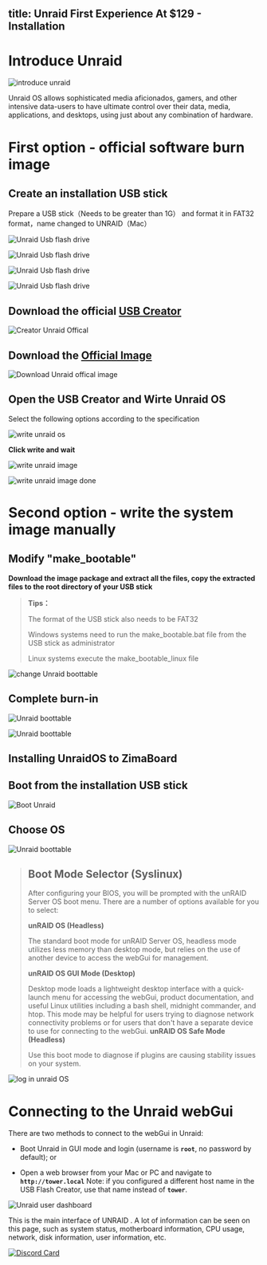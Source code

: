 
title: Unraid First Experience At $129 - Installation
---

# Introduce Unraid

![introduce unraid](\../images/Unraid-First-Experience-At-$129-Installation/unraid-first-experience-at-$129-introduce-unraid.png)

Unraid OS allows sophisticated media aficionados, gamers, and other intensive data-users to have ultimate control over their data, media, applications, and desktops, using just about any combination of hardware.

# First option - official software burn image

## Create an installation USB stick
Prepare a USB stick（Needs to be greater than 1G） and format it in FAT32 format，name changed to UNRAID（Mac）

![Unraid Usb flash drive](\../images/Unraid-First-Experience-At-$129-Installation/unraid-first-experience-at-$129-format-usb-flash-drive.png)

![Unraid Usb flash drive](\../images/Unraid-First-Experience-At-$129-Installation/unraid-first-experience-at-$129-format-usb-flash-drive1.png)

![Unraid Usb flash drive](\../images/Unraid-First-Experience-At-$129-Installation/unraid-first-experience-at-$129-format-usb-flash-drive2.png)

![Unraid Usb flash drive](\../images/Unraid-First-Experience-At-$129-Installation/unraid-first-experience-at-$129-format-usb-flash-drive3.png)

## Download the official [USB Creator](https://unraid.net/download)

![Creator Unraid Offical](\../images/Unraid-First-Experience-At-$129-Installation/unraid-first-experience-at-$129-download-offical-usb-creator.png)

## Download the [Official Image](https://unraid.net/download)

![Download Unraid offical image](\../images/Unraid-First-Experience-At-$129-Installation/unraid-first-experience-at-$129-download-offical-image.png)

## Open the USB Creator and Wirte Unraid OS

Select the following options according to the specification

![write unraid os](\../images/Unraid-First-Experience-At-$129-Installation/unraid-first-experience-at-$129-write-unraid-os.png)

**Click write and wait**

![write unraid image](\../images/Unraid-First-Experience-At-$129-Installation/unraid-first-experience-at-$129-write-image.png)

![write unraid image done](\../images/Unraid-First-Experience-At-$129-Installation/unraid-first-experience-at-$129-write-image-done.png)

# Second option - write the system image manually

## Modify "make_bootable"

**Download the image package and extract all the files, copy the extracted files to the root directory of your USB stick**

> **Tips：**
>
> The format of the USB stick also needs to be FAT32
>
> Windows systems need to run the make_bootable.bat file from the USB stick as administrator
>
> Linux systems execute the make_bootable_linux file

![change Unraid boottable](\../images/Unraid-First-Experience-At-$129-Installation/unraid-first-experience-at-$129-click-boottable.png)

## Complete burn-in

![Unraid boottable](\../images/Unraid-First-Experience-At-$129-Installation/unraid-first-experience-at-$129-complete-burn-in.png)

![Unraid boottable](\../images/Unraid-First-Experience-At-$129-Installation/unraid-first-experience-at-$129-complete-burn-in1.png)

## Installing UnraidOS to ZimaBoard

## Boot from the installation USB stick

![Boot Unraid](\../images/Unraid-First-Experience-At-$129-Installation/unraid-first-experience-at-$129-usb-boot.png)

## Choose OS

![Unraid boottable](\../images/Unraid-First-Experience-At-$129-Installation/unraid-first-experience-at-$129-usb-boot-choose-unraidos.png)

> ## Boot Mode Selector (Syslinux)
> After configuring your BIOS, you will be prompted with the unRAID Server OS boot menu. There are a number of options available for you to select:
>
> **unRAID OS (Headless)**
>
> The standard boot mode for unRAID Server OS, headless mode utilizes less memory than desktop mode, but relies on the use of another device to access the webGui for management.
>
> **unRAID OS GUI Mode (Desktop)**
>
> Desktop mode loads a lightweight desktop interface with a quick-launch menu for accessing the webGui, product documentation, and useful Linux utilities including a bash shell, midnight commander, and htop. This mode may be helpful for users trying to diagnose network connectivity problems or for users that don't have a separate device to use for connecting to the webGui.
> **unRAID OS Safe Mode (Headless)**
>
> Use this boot mode to diagnose if plugins are causing stability issues on your system.

![log in unraid OS](\../images/Unraid-First-Experience-At-$129-Installation/unraid-first-experience-at-$129-log-in-unraid-with-ip.png)

# Connecting to the Unraid webGui

There are two methods to connect to the webGui in Unraid:

- Boot Unraid in GUI mode and login (username is **`root`**, no password by default); or

- Open a web browser from your Mac or PC and navigate to **`http://tower.local`** Note: if you configured a different host name in the USB Flash Creator, use that name instead of **`tower`**.

![Unraid user dashboard](\../images/Unraid-First-Experience-At-$129-Installation/unraid-first-experience-at-$129-unraid-dashborad.png)

This is the main interface of UNRAID . A lot of information can be seen on this page, such as system status, motherboard information, CPU usage, network, disk information, user information, etc.


[![Discord Card](https://discordapp.com/api/guilds/884667213326463016/widget.png?style=banner2)](https://discord.gg/knqAbbBbeX)